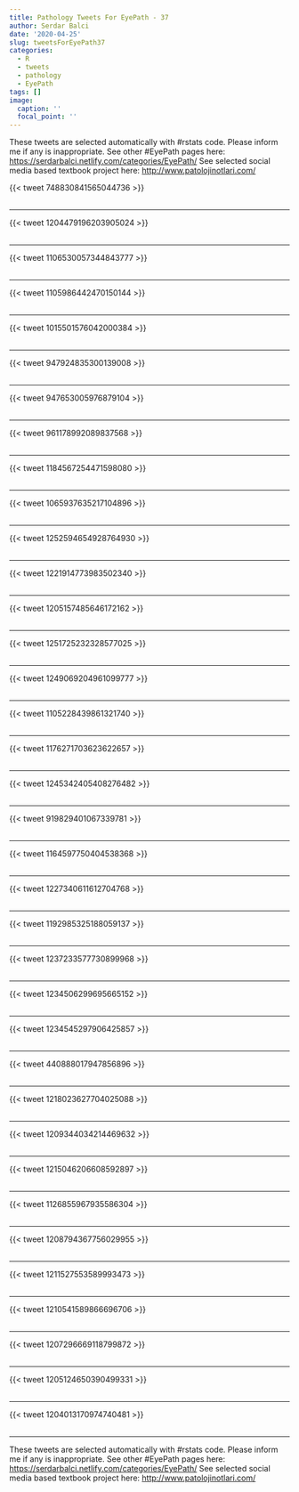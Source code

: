 ```yaml
---
title: Pathology Tweets For EyePath - 37
author: Serdar Balci
date: '2020-04-25'
slug: tweetsForEyePath37
categories:
  - R
  - tweets
  - pathology
  - EyePath
tags: []
image:
  caption: ''
  focal_point: ''
---
```



These tweets are selected automatically with #rstats code. Please inform me if any is inappropriate.
See other #EyePath pages here: https://serdarbalci.netlify.com/categories/EyePath/ 
See selected social media based textbook project here: http://www.patolojinotlari.com/

{{< tweet 748830841565044736 >}}
<br>
<br>
<hr>
{{< tweet 1204479196203905024 >}}
<br>
<br>
<hr>
{{< tweet 1106530057344843777 >}}
<br>
<br>
<hr>
{{< tweet 1105986442470150144 >}}
<br>
<br>
<hr>
{{< tweet 1015501576042000384 >}}
<br>
<br>
<hr>
{{< tweet 947924835300139008 >}}
<br>
<br>
<hr>
{{< tweet 947653005976879104 >}}
<br>
<br>
<hr>
{{< tweet 961178992089837568 >}}
<br>
<br>
<hr>
{{< tweet 1184567254471598080 >}}
<br>
<br>
<hr>
{{< tweet 1065937635217104896 >}}
<br>
<br>
<hr>
{{< tweet 1252594654928764930 >}}
<br>
<br>
<hr>
{{< tweet 1221914773983502340 >}}
<br>
<br>
<hr>
{{< tweet 1205157485646172162 >}}
<br>
<br>
<hr>
{{< tweet 1251725232328577025 >}}
<br>
<br>
<hr>
{{< tweet 1249069204961099777 >}}
<br>
<br>
<hr>
{{< tweet 1105228439861321740 >}}
<br>
<br>
<hr>
{{< tweet 1176271703623622657 >}}
<br>
<br>
<hr>
{{< tweet 1245342405408276482 >}}
<br>
<br>
<hr>
{{< tweet 919829401067339781 >}}
<br>
<br>
<hr>
{{< tweet 1164597750404538368 >}}
<br>
<br>
<hr>
{{< tweet 1227340611612704768 >}}
<br>
<br>
<hr>
{{< tweet 1192985325188059137 >}}
<br>
<br>
<hr>
{{< tweet 1237233577730899968 >}}
<br>
<br>
<hr>
{{< tweet 1234506299695665152 >}}
<br>
<br>
<hr>
{{< tweet 1234545297906425857 >}}
<br>
<br>
<hr>
{{< tweet 440888017947856896 >}}
<br>
<br>
<hr>
{{< tweet 1218023627704025088 >}}
<br>
<br>
<hr>
{{< tweet 1209344034214469632 >}}
<br>
<br>
<hr>
{{< tweet 1215046206608592897 >}}
<br>
<br>
<hr>
{{< tweet 1126855967935586304 >}}
<br>
<br>
<hr>
{{< tweet 1208794367756029955 >}}
<br>
<br>
<hr>
{{< tweet 1211527553589993473 >}}
<br>
<br>
<hr>
{{< tweet 1210541589866696706 >}}
<br>
<br>
<hr>
{{< tweet 1207296669118799872 >}}
<br>
<br>
<hr>
{{< tweet 1205124650390499331 >}}
<br>
<br>
<hr>
{{< tweet 1204013170974740481 >}}
<br>
<br>
<hr>


These tweets are selected automatically with #rstats code. Please inform me if any is inappropriate.
See other #EyePath pages here: https://serdarbalci.netlify.com/categories/EyePath/ 
See selected social media based textbook project here: http://www.patolojinotlari.com/
